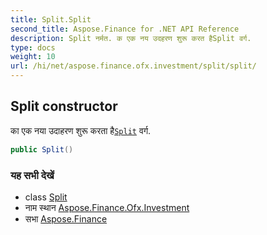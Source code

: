 ```yaml
---
title: Split.Split
second_title: Aspose.Finance for .NET API Reference
description: Split नर्मत. क एक नय उदहरण शुरू करत हैSplit वर्ग.
type: docs
weight: 10
url: /hi/net/aspose.finance.ofx.investment/split/split/
---
```

## Split constructor

का एक नया उदाहरण शुरू करता है[`Split`](../) वर्ग.

```csharp
public Split()
```

### यह सभी देखें

* class [Split](../)
* नाम स्थान [Aspose.Finance.Ofx.Investment](../../split/)
* सभा [Aspose.Finance](../../../)


